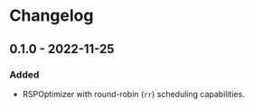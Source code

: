 # Changelog

## 0.1.0 - 2022-11-25

### Added

- RSPOptimizer with round-robin (`rr`) scheduling capabilities.
